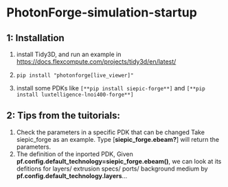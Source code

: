 # PhotonForge-simulation-startup

## 1: Installation
1) install Tidy3D, and run an example in  https://docs.flexcompute.com/projects/tidy3d/en/latest/
2) 
   ```
   pip install "photonforge[live_viewer]"
   ```
5) install some PDKs like
   ```[**pip install siepic-forge**]``` and ```[**pip install luxtelligence-lnoi400-forge**]```

## 2: Tips from the tuitorials:
1) Check the parameters in a specific PDK that can be changed Take siepic_forge as an example. Type [**siepic_forge.ebeam?**] will return the parameters.
2) The definition of the inported PDK, Given **pf.config.default_technology=siepic_forge.ebeam()**, we can look at its defitions for layers/ extrusion specs/ ports/ background medium by **pf.config.default_technology.layers**...
